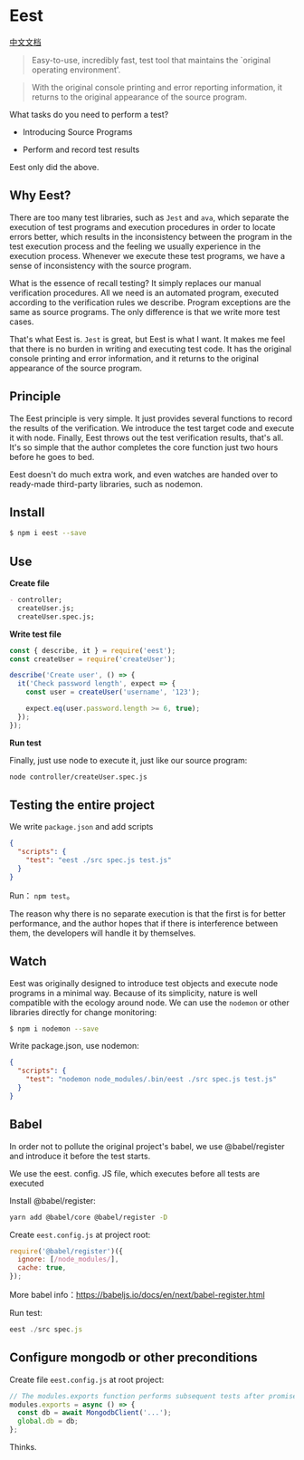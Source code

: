 # Eest

[中文文档](./README-CN.md)

> Easy-to-use, incredibly fast, test tool that maintains the `original operating environment'.

> With the original console printing and error reporting information, it returns to the original appearance of the source program.

What tasks do you need to perform a test?

- Introducing Source Programs

- Perform and record test results

Eest only did the above.

## Why Eest?

There are too many test libraries, such as `Jest` and `ava`, which separate the execution of test programs and execution procedures in order to locate errors better, which results in the inconsistency between the program in the test execution process and the feeling we usually experience in the execution process. Whenever we execute these test programs, we have a sense of inconsistency with the source program.

What is the essence of recall testing? It simply replaces our manual verification procedures. All we need is an automated program, executed according to the verification rules we describe. Program exceptions are the same as source programs. The only difference is that we write more test cases.

That's what Eest is. `Jest` is great, but Eest is what I want. It makes me feel that there is no burden in writing and executing test code. It has the original console printing and error information, and it returns to the original appearance of the source program.

## Principle

The Eest principle is very simple. It just provides several functions to record the results of the verification. We introduce the test target code and execute it with node. Finally, Eest throws out the test verification results, that's all. It's so simple that the author completes the core function just two hours before he goes to bed.

Eest doesn't do much extra work, and even watches are handed over to ready-made third-party libraries, such as nodemon.

## Install

```sh
$ npm i eest --save
```

## Use

**Create file**

```md
- controller;
  createUser.js;
  createUser.spec.js;
```

**Write test file**

```js
const { describe, it } = require('eest');
const createUser = require('createUser');

describe('Create user', () => {
  it('Check password length', expect => {
    const user = createUser('username', '123');

    expect.eq(user.password.length >= 6, true);
  });
});
```

**Run test**

Finally, just use node to execute it, just like our source program:

```sh
node controller/createUser.spec.js
```

## Testing the entire project

We write `package.json` and add scripts

```json
{
  "scripts": {
    "test": "eest ./src spec.js test.js"
  }
}
```

Run： `npm test`。

The reason why there is no separate execution is that the first is for better performance, and the author hopes that if there is interference between them, the developers will handle it by themselves.

## Watch

Eest was originally designed to introduce test objects and execute node programs in a minimal way. Because of its simplicity, nature is well compatible with the ecology around node. We can use the `nodemon` or other libraries directly for change monitoring:

```sh
$ npm i nodemon --save
```

Write package.json, use nodemon:

```json
{
  "scripts": {
    "test": "nodemon node_modules/.bin/eest ./src spec.js test.js"
  }
}
```

## Babel

In order not to pollute the original project's babel, we use @babel/register and introduce it before the test starts.

We use the eest. config. JS file, which executes before all tests are executed

Install @babel/register:

```sh
yarn add @babel/core @babel/register -D
```

Create `eest.config.js` at project root:

```js
require('@babel/register')({
  ignore: [/node_modules/],
  cache: true,
});
```

More babel info：https://babeljs.io/docs/en/next/babel-register.html

Run test:

```js
eest ./src spec.js
```

## Configure mongodb or other preconditions

Create file `eest.config.js` at root project:

```js
// The modules.exports function performs subsequent tests after promise
modules.exports = async () => {
  const db = await MongodbClient('...');
  global.db = db;
};
```

Thinks.
